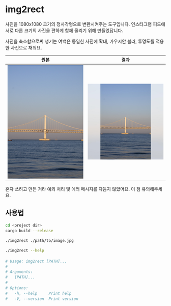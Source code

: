 # img2rect

사진을 1080x1080 크기의 정사각형으로 변환시켜주는 도구입니다. 인스타그램 피드에 서로 다른 크기의 사진을 편하게 함께 올리기 위해 만들었답니다.

사진을 축소함으로써 생기는 여백은 동일한 사진에 확대, 가우시안 블러, 투명도를 적용한 사진으로 채워요.

| 원본 | 결과 |
|---|---|
| <img src="./docs/original.jpg" width="300"> | <img src="./docs/result.jpg" width="300"> |

혼자 쓰려고 만든 거라 예외 처리 및 에러 메시지를 다듬지 않았어요. 이 점 유의해주세요.

## 사용법

```bash
cd <project dir>
cargo build --release
```

```bash
./img2rect ./path/to/image.jpg
```

```bash
./img2rect --help

# Usage: img2rect [PATH]...
#
# Arguments:
#   [PATH]...  
#
# Options:
#   -h, --help     Print help
#   -V, --version  Print version
```
